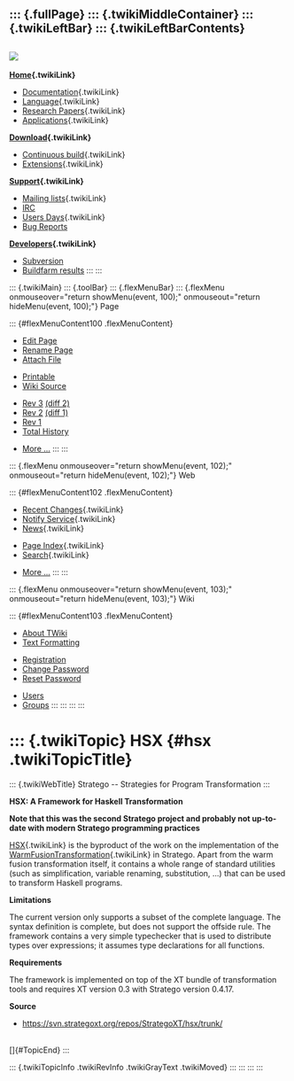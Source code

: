 ::: {.fullPage}
::: {.twikiMiddleContainer}
::: {.twikiLeftBar}
::: {.twikiLeftBarContents}
  ----------------------------------------------------------------------------------
  [![](../pub/Stratego/StrategoLogo/StrategoLogoTextlessWhite-100px.png)](WebHome)
  ----------------------------------------------------------------------------------

**[Home](WebHome){.twikiLink}**

-   [Documentation](StrategoDocumentation){.twikiLink}
-   [Language](StrategoLanguage){.twikiLink}
-   [Research Papers](StrategoPublications){.twikiLink}
-   [Applications](StrategoApplication){.twikiLink}

**[Download](StrategoDownload){.twikiLink}**

-   [Continuous build](ContinuousBuild){.twikiLink}
-   [Extensions](AdditionalPackageDownload){.twikiLink}

**[Support](StrategoSupport){.twikiLink}**

-   [Mailing lists](MailingList){.twikiLink}
-   [IRC](irc://irc.freenode.net/#stratego)
-   [Users Days](StrategoUsersDay){.twikiLink}
-   [Bug Reports](http://yellowgrass.org/project/StrategoXT)

**[Developers](StrategoDev){.twikiLink}**

-   [Subversion](https://svn.strategoxt.org/repos/StrategoXT/strategoxt/trunk)
-   [Buildfarm
    results](http://hydra.nixos.org/jobset/strategoxt/strategoxt-release/all)
:::
:::

::: {.twikiMain}
::: {.toolBar}
::: {.flexMenuBar}
::: {.flexMenu onmouseover="return showMenu(event, 100);" onmouseout="return hideMenu(event, 100);"}
Page

::: {#flexMenuContent100 .flexMenuContent}
-   [Edit
    Page](http://www.program-transformation.org/edit/Stratego/HSX?t=1536825371)
-   [Rename
    Page](http://www.program-transformation.org/rename/Stratego/HSX)
-   [Attach
    File](http://www.program-transformation.org/attach/Stratego/HSX)

<!-- -->

-   [Printable](http://www.program-transformation.org/view/Stratego/HSX?skin=print.pattern)
-   [Wiki
    Source](http://www.program-transformation.org/view/Stratego/HSX?skin=text&raw=on&contenttype=text/plain)

<!-- -->

-   [Rev
    3](http://www.program-transformation.org/view/Stratego/HSX?rev=1.3)
    [(diff 2)](http://www.program-transformation.org/rdiff/Stratego/HSX?rev1=1.3&rev2=1.2)
-   [Rev
    2](http://www.program-transformation.org/view/Stratego/HSX?rev=1.2)
    [(diff 1)](http://www.program-transformation.org/rdiff/Stratego/HSX?rev1=1.2&rev2=1.1)
-   [Rev
    1](http://www.program-transformation.org/view/Stratego/HSX?rev=1.1)
-   [Total
    History](http://www.program-transformation.org/rdiff/Stratego/HSX)

<!-- -->

-   [More
    \...](http://www.program-transformation.org/oops/Stratego/HSX?template=oopsmore&param1=1.3&param2=1.3)
:::
:::

::: {.flexMenu onmouseover="return showMenu(event, 102);" onmouseout="return hideMenu(event, 102);"}
Web

::: {#flexMenuContent102 .flexMenuContent}
-   [Recent Changes](WebChanges){.twikiLink}
-   [Notify Service](WebNotify){.twikiLink}
-   [News](WebNews){.twikiLink}

<!-- -->

-   [Page Index](WebIndex){.twikiLink}
-   [Search](WebSearch){.twikiLink}

<!-- -->

-   [More
    \...](http://www.program-transformation.org/oops/Stratego/HSX?template=oopsmore&param1=1.3&param2=1.3)
:::
:::

::: {.flexMenu onmouseover="return showMenu(event, 103);" onmouseout="return hideMenu(event, 103);"}
Wiki

::: {#flexMenuContent103 .flexMenuContent}
-   [About
    TWiki](http://www.program-transformation.org/view/TWiki/WebHome)
-   [Text
    Formatting](http://www.program-transformation.org/view/TWiki/TextFormattingRules)

<!-- -->

-   [Registration](http://www.program-transformation.org/view/TWiki/TWikiRegistration)
-   [Change
    Password](http://www.program-transformation.org/view/TWiki/ChangePassword)
-   [Reset
    Password](http://www.program-transformation.org/view/TWiki/ResetPassword)

<!-- -->

-   [Users](http://www.program-transformation.org/view/Main/TWikiUsers)
-   [Groups](http://www.program-transformation.org/view/Main/TWikiGroups)
:::
:::
:::
:::

::: {.twikiTopic}
HSX {#hsx .twikiTopicTitle}
===

::: {.twikiWebTitle}
Stratego \-- Strategies for Program Transformation
:::

**HSX: A Framework for Haskell Transformation**

**Note that this was the second Stratego project and probably not
up-to-date with modern Stratego programming practices**

[HSX](HSX){.twikiLink} is the byproduct of the work on the
implementation of the
[WarmFusionTransformation](WarmFusionTransformation){.twikiLink} in
Stratego. Apart from the warm fusion transformation itself, it contains
a whole range of standard utilities (such as simplification, variable
renaming, substitution, \...) that can be used to transform Haskell
programs.

**Limitations**

The current version only supports a subset of the complete language. The
syntax definition is complete, but does not support the offside rule.
The framework contains a very simple typechecker that is used to
distribute types over expressions; it assumes type declarations for all
functions.

**Requirements**

The framework is implemented on top of the XT bundle of transformation
tools and requires XT version 0.3 with Stratego version 0.4.17.

**Source**

-   <https://svn.strategoxt.org/repos/StrategoXT/hsx/trunk/>

\
[]{#TopicEnd}
:::

::: {.twikiTopicInfo .twikiRevInfo .twikiGrayText .twikiMoved}
:::
:::
:::
:::
